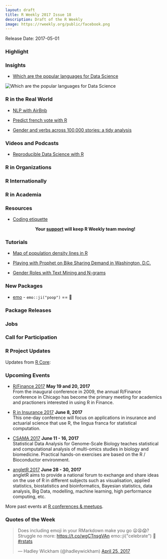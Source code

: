 ```yaml
---
layout: draft
title: R Weekly 2017 Issue 18
description: Draft of the R Weekly
image: https://rweekly.org/public/facebook.png
---
```


Release Date: 2017-05-01

###  Highlight



###  Insights

+ [Which are the popular languages for Data Science](https://medium.com/@MarutiTech/which-are-the-popular-languages-for-data-science-8e67fb5ef1ff)

![Which are the popular languages for Data Science](https://github.com/rweekly/image/blob/master/2017-05-01/data-science-lgg.jpeg?raw=true)



###  R in the Real World

+ [NLP with AirBnb](http://blog.nycdatascience.com/student-works/nlp-with-airbnb/)

+ [Predict french vote with R](http://colinfay.me/predict-french-vote-with-r/)

+ [Gender and verbs across 100,000 stories: a tidy analysis](http://varianceexplained.org/r/tidytext-gender-plots/)

###  Videos and Podcasts

+ [Reproducible Data Science with R](http://blog.revolutionanalytics.com/2017/04/reproducible-data-science-with-r.html)

###  R in Organizations



###  R Internationally


###  R in Academia



###  Resources

+ [Coding etiquette](https://ourcodingclub.github.io/2017/04/25/etiquette.html)

<p class="hide-support added-hostname support-rweekly" style="text-align: center;font-weight: bold;">Your <a class="non-visited externalLink" href="https://www.patreon.com/rweekly" onclick="pas(this)">support</a> will keep R Weekly team moving!</p>

###  Tutorials

+ [Map of population density lines in R](http://urbandemographics.blogspot.co.za/2017/04/map-of-population-density-lines-in-r.html)


+ [Playing with Prophet on Bike Sharing Demand in Washington, D.C.](https://medium.com/towards-data-science/playing-with-prophet-on-bike-sharing-demand-time-series-1f14255f7ff0)

+ [Gender Roles with Text Mining and N-grams](http://juliasilge.com/blog/Gender-Pronouns/)

<!--<div class="post-more-begin"></div><div class="post-more-end"></div>-->

###  New Packages

+ [emo](https://github.com/hadley/emo) - `emo::ji("poop")` == 💩

###  Package Releases



###  Jobs



###  Call for Participation



###  R Project Updates

Updates from [R Core](http://developer.r-project.org/blosxom.cgi/R-devel/NEWS):



###  Upcoming Events

+ [R/Finance 2017](http://www.rinfinance.com/) **May 19 and 20, 2017**  <br />
From the inaugural conference in 2009, the annual R/Finance conference in Chicago has become the primary meeting for academics and practioners interested in using R in Finance.

+ [R in Insurance 2017](https://rininsurance17.sciencesconf.org/) **June 8, 2017** <br />
This one-day conference will focus on applications in insurance and actuarial science that use R, the lingua franca for statistical computation.

+ [CSAMA 2017](http://www.huber.embl.de/csama2017/) **June 11 - 16, 2017** <br />
Statistical Data Analysis for Genome-Scale Biology teaches statistical and computational analysis of multi-omics studies in biology and biomedicine. Practical hands-on exercises are based on the R / Bioconductor environment.

+ [angletR 2017](http://angletr2017.com/) **June 28 - 30, 2017** <br/>
angletR aims to provide a national forum to exchange and share ideas on the use of R in different subjects such as visualisation, applied statistics, biostatistics and bioinformatics, Bayesian statistics, data analysis, Big Data, modelling, machine learning, high performance computing, etc.

<!--+ [useR! 2017](http://user2017.brussels/) **July 4, 2017** <br />
The annual useR! conference is the main meeting of the international R user and developer community.-->

More past events at [R conferences & meetups](https://conf.rweekly.org).

###  Quotes of the Week

<blockquote class="twitter-tweet" data-lang="en"><p lang="en" dir="ltr">Does including emoji in your RMarkdown make you go 😦😫😱? Struggle no more: <a href="https://t.co/wgCTnsgVAn">https://t.co/wgCTnsgVAn</a> emo::ji(&quot;celebrate&quot;) 🎉 <a href="https://twitter.com/hashtag/rstats?src=hash">#rstats</a></p>&mdash; Hadley Wickham (@hadleywickham) <a href="https://twitter.com/hadleywickham/status/856938704748896258">April 25, 2017</a></blockquote>
<script async src="//platform.twitter.com/widgets.js" charset="utf-8"></script>
